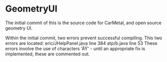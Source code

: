 # GeometryUI

The initial commit of this is the source code for CarMetal, and open source geometry UI.  

  Within the initial commit, two errors prevent successful compiling.  This two errors are located:
      eric/JHelpPanel.java		line 384
      atp/b.java					    line 53
  These errors involve the use of characters 'ÃŸ' - until an appropriate fix is implemented, these are commented out.
